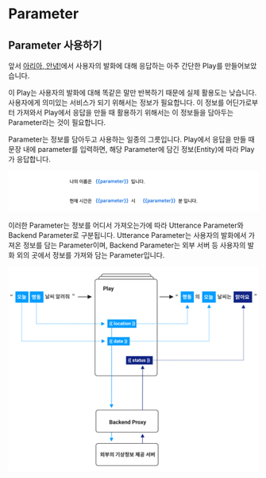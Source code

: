 # Parameter

## Parameter 사용하기 <a id="use-parameters"></a>

앞서 [아리아, 안녕!](../../hello-aria/)에서 사용자의 발화에 대해 응답하는 아주 간단한 Play를 만들어보았습니다.

이 Play는 사용자의 발화에 대해 똑같은 말만 반복하기 때문에 실제 활용도는 낮습니다. 사용자에게 의미있는 서비스가 되기 위해서는 정보가 필요합니다. 이 정보를 어딘가로부터 가져와서 Play에서 응답을 만들 때 활용하기 위해서는 이 정보들을 담아두는 Parameter라는 것이 필요합니다.

Parameter는 정보를 담아두고 사용하는 일종의 그릇입니다. Play에서 응답을 만들 때 문장 내에 parameter를 입력하면, 해당 Parameter에 담긴 정보\(Entity\)에 따라 Play가 응답합니다.

![](../../../../.gitbook/assets/assets_ch3_3233_01-1%20%282%29%20%282%29%20%282%29%20%283%29.png)

이러한 Parameter는 정보를 어디서 가져오는가에 따라 Utterance Parameter와 Backend Parameter로 구분됩니다. Utterance Parameter는 사용자의 발화에서 가져온 정보를 담는 Parameter이며, Backend Parameter는 외부 서버 등 사용자의 발화 외의 곳에서 정보를 가져와 담는 Parameter입니다.

![](../../../../.gitbook/assets/assets_image-5.png)


